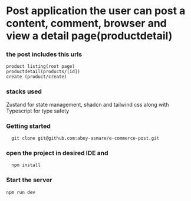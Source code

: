 # Post application the user can post a content, comment, browser and view a detail page(productdetail)

### the post includes this urls

    product listing(root page)
    productdetail(products/[id])
    create (product/create)

### stacks used

Zustand for state management, shadcn and tailwind css along with Typescript for type safety

### Getting started

`  git clone git@github.com:abey-asmare/e-commerce-post.git`

### open the project in desired IDE and

`  npm install`

### Start the server

`npm run dev`
